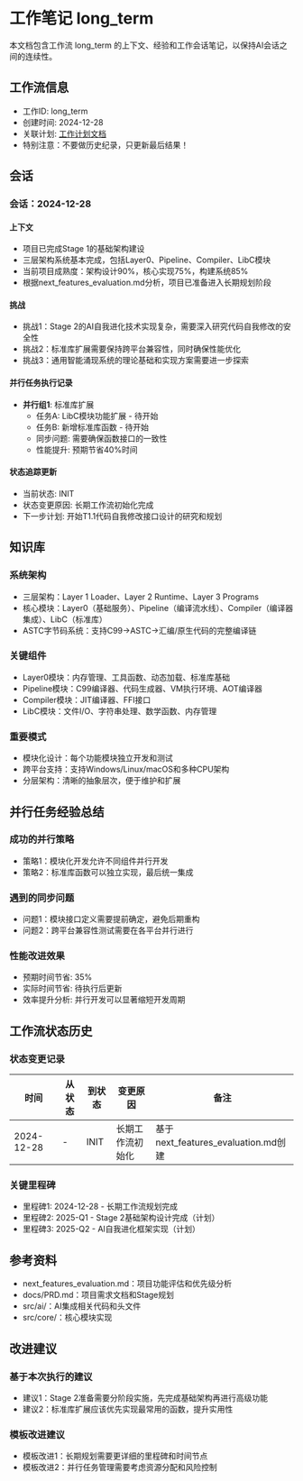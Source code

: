 # 工作笔记 long_term

本文档包含工作流 long_term 的上下文、经验和工作会话笔记，以保持AI会话之间的连续性。

## 工作流信息
- 工作ID: long_term
- 创建时间: 2024-12-28
- 关联计划: [工作计划文档](workplan_long_term.md)
- 特别注意：不要做历史纪录，只更新最后结果！

## 会话

### 会话：2024-12-28

#### 上下文
- 项目已完成Stage 1的基础架构建设
- 三层架构系统基本完成，包括Layer0、Pipeline、Compiler、LibC模块
- 当前项目成熟度：架构设计90%，核心实现75%，构建系统85%
- 根据next_features_evaluation.md分析，项目已准备进入长期规划阶段

#### 挑战
- 挑战1：Stage 2的AI自我进化技术实现复杂，需要深入研究代码自我修改的安全性
- 挑战2：标准库扩展需要保持跨平台兼容性，同时确保性能优化
- 挑战3：通用智能涌现系统的理论基础和实现方案需要进一步探索

#### 并行任务执行记录
- **并行组1**: 标准库扩展
  - 任务A: LibC模块功能扩展 - 待开始
  - 任务B: 新增标准库函数 - 待开始
  - 同步问题: 需要确保函数接口的一致性
  - 性能提升: 预期节省40%时间

#### 状态追踪更新
- 当前状态: INIT
- 状态变更原因: 长期工作流初始化完成
- 下一步计划: 开始T1.1代码自我修改接口设计的研究和规划

## 知识库

### 系统架构
- 三层架构：Layer 1 Loader、Layer 2 Runtime、Layer 3 Programs
- 核心模块：Layer0（基础服务）、Pipeline（编译流水线）、Compiler（编译器集成）、LibC（标准库）
- ASTC字节码系统：支持C99→ASTC→汇编/原生代码的完整编译链

### 关键组件
- Layer0模块：内存管理、工具函数、动态加载、标准库基础
- Pipeline模块：C99编译器、代码生成器、VM执行环境、AOT编译器
- Compiler模块：JIT编译器、FFI接口
- LibC模块：文件I/O、字符串处理、数学函数、内存管理

### 重要模式
- 模块化设计：每个功能模块独立开发和测试
- 跨平台支持：支持Windows/Linux/macOS和多种CPU架构
- 分层架构：清晰的抽象层次，便于维护和扩展

## 并行任务经验总结

### 成功的并行策略
- 策略1：模块化开发允许不同组件并行开发
- 策略2：标准库函数可以独立实现，最后统一集成

### 遇到的同步问题
- 问题1：模块接口定义需要提前确定，避免后期重构
- 问题2：跨平台兼容性测试需要在各平台并行进行

### 性能改进效果
- 预期时间节省: 35%
- 实际时间节省: 待执行后更新
- 效率提升分析: 并行开发可以显著缩短开发周期

## 工作流状态历史

### 状态变更记录
| 时间 | 从状态 | 到状态 | 变更原因 | 备注 |
|------|--------|--------|----------|------|
| 2024-12-28 | - | INIT | 长期工作流初始化 | 基于next_features_evaluation.md创建 |

### 关键里程碑
- 里程碑1: 2024-12-28 - 长期工作流规划完成
- 里程碑2: 2025-Q1 - Stage 2基础架构设计完成（计划）
- 里程碑3: 2025-Q2 - AI自我进化框架实现（计划）

## 参考资料

- next_features_evaluation.md：项目功能评估和优先级分析
- docs/PRD.md：项目需求文档和Stage规划
- src/ai/：AI集成相关代码和头文件
- src/core/：核心模块实现

## 改进建议

### 基于本次执行的建议
- 建议1：Stage 2准备需要分阶段实施，先完成基础架构再进行高级功能
- 建议2：标准库扩展应该优先实现最常用的函数，提升实用性

### 模板改进建议
- 模板改进1：长期规划需要更详细的里程碑和时间节点
- 模板改进2：并行任务管理需要考虑资源分配和风险控制 